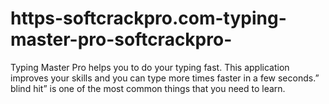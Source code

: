 # https-softcrackpro.com-typing-master-pro-softcrackpro-
Typing Master Pro helps you to do your typing fast. This application improves your skills and you can type more times faster in a few seconds.” blind hit” is one of the most common things that you need to learn. 
